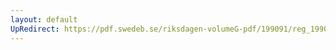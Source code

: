```yaml
---
layout: default
UpRedirect: https://pdf.swedeb.se/riksdagen-volumeG-pdf/199091/reg_199091/reg_199091_0211.pdf
---
```

